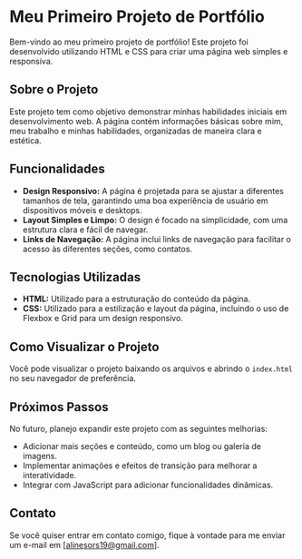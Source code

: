 # Meu Primeiro Projeto de Portfólio

Bem-vindo ao meu primeiro projeto de portfólio! Este projeto foi desenvolvido utilizando HTML e CSS para criar uma página web simples e responsiva.

## Sobre o Projeto

Este projeto tem como objetivo demonstrar minhas habilidades iniciais em desenvolvimento web. A página contém informações básicas sobre mim, meu trabalho e minhas habilidades, organizadas de maneira clara e estética.

## Funcionalidades

- **Design Responsivo:** A página é projetada para se ajustar a diferentes tamanhos de tela, garantindo uma boa experiência de usuário em dispositivos móveis e desktops.
- **Layout Simples e Limpo:** O design é focado na simplicidade, com uma estrutura clara e fácil de navegar.
- **Links de Navegação:** A página inclui links de navegação para facilitar o acesso às diferentes seções, como contatos.

## Tecnologias Utilizadas

- **HTML:** Utilizado para a estruturação do conteúdo da página.
- **CSS:** Utilizado para a estilização e layout da página, incluindo o uso de Flexbox e Grid para um design responsivo.

## Como Visualizar o Projeto

Você pode visualizar o projeto baixando os arquivos e abrindo o `index.html` no seu navegador de preferência.

## Próximos Passos

No futuro, planejo expandir este projeto com as seguintes melhorias:
- Adicionar mais seções e conteúdo, como um blog ou galeria de imagens.
- Implementar animações e efeitos de transição para melhorar a interatividade.
- Integrar com JavaScript para adicionar funcionalidades dinâmicas.

## Contato

Se você quiser entrar em contato comigo, fique à vontade para me enviar um e-mail em [alinesors19@gmail.com].

